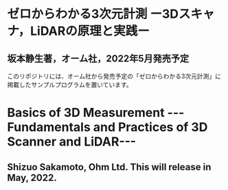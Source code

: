# ゼロからわかる3次元計測 ー3Dスキャナ，LiDARの原理と実践ー
## 坂本静生著，オーム社，2022年5月発売予定

このリポジトリには、オーム社から発売予定の「ゼロからわかる3次元計測」に掲載したサンプルプログラムを置いています。

# Basics of 3D Measurement ---Fundamentals and Practices of 3D Scanner and LiDAR---
## Shizuo Sakamoto, Ohm Ltd. This will release in May, 2022.
